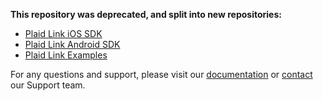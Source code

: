 **This repository was deprecated, and split into new repositories:**
- [Plaid Link iOS SDK](https://github.com/plaid/plaid-link-ios)
- [Plaid Link Android SDK](https://github.com/plaid/plaid-link-android)
- [Plaid Link Examples](https://github.com/plaid/plaid-link-examples)

For any questions and support, please visit our [documentation](https://plaid.com/docs) or
[contact](https://dashboard.plaid.com/support/new) our Support team.
